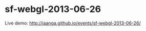 sf-webgl-2013-06-26
===================

Live demo: http://jaanga.github.io/events/sf-webgl-2013-06-26/

